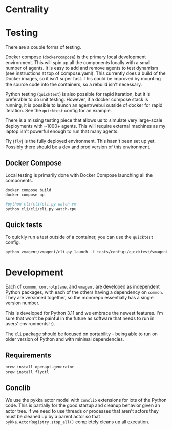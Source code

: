 # Centrality

# Testing


There are a couple forms of testing. 

Docker compose (`dockercompose`) is the primary local development environment. This will spin up all the components locally with
a small number of agents. It is easy to add and remove agents to test dynamism (see instructions at top of compose.yaml).
This currently does a build of the Docker images, so it isn't super fast. This could be improved by mounting
the source code into the containers, so a rebuild isn't necessary.

Python testing (`quicktest`) is also possible for rapid iteration, but it is preferable to do unit testing. However, if a 
docker compose stack is running, it is possible to launch an agent/webui outside of docker for rapid
iteration. See the `quicktest` config for an example.

There is a missing testing piece that allows us to simulate very large-scale deployments with ~1000+ agents. This
will require external machines as my laptop isn't powerful enough to run that many agents. 

Fly (`fly`) is the fully deployed environment. This hasn't been set up yet. Possibly there should be a dev and prod
version of this environment. 


## Docker Compose

Local testing is primarily done with Docker Compose launching all the components.

```bash
docker compose build
docker compose up
```

```bash
#python cli/cli/cli.py watch-vm
python cli/cli/cli.py watch-cpu
````

## Quick tests

To quickly run a test outside of a container, you can use the `quicktest` config.

```bash
python vmagent/vmagent/cli.py launch -f tests/configs/quicktest/vmagent.yaml
```


# Development

Each of `common`, `controlplane`, and `vmagent` are developed as independent Python packages, with 
each of the others having a dependency on `common`. They are versioned together, so the monorepo 
essentially has a single version number.

This is developed for Python 3.11 and we embrace the newest features. I'm sure that won't be 
painful in the future as software that needs to run in users' environments! :).

The `cli` package should be focused on portability - being able to run on older version of Python 
and with minimal dependencies. 

## Requirements


```bash
brew install openapi-generator
brew install flyctl
```



## Conclib

We use the pykka actor model with `conclib` extensions for lots of the Python code. This is partially for the
good startup and cleanup behavior given an actor tree. If we need to use threads or processes that aren't actors
they must be cleaned up by a parent actor so that `pykka.ActorRegistry.stop_all()` completely cleans up all 
execution.
